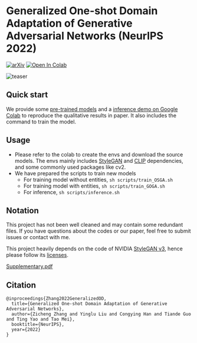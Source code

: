# Generalized One-shot Domain Adaptation of Generative Adversarial Networks (NeurIPS 2022)
[![arXiv](https://img.shields.io/badge/arXiv-2209.03665-b31b1b.svg)](https://arxiv.org/abs/2209.03665)
[![Open In Colab](https://colab.research.google.com/assets/colab-badge.svg)](https://colab.research.google.com/drive/1A6moUzSLh2vU4CckfnXESk4HwYC8NgMz?usp=sharing)

![teaser](teaser/teaser.png "teaser")

## Quick start
We provide some [pre-trained models](https://drive.google.com/drive/folders/1xgBY3UyQkR0co_dOfr9SwUy-9h4hGhmc?usp=sharing) and a [inference demo on Google Colab](https://colab.research.google.com/drive/1A6moUzSLh2vU4CckfnXESk4HwYC8NgMz?usp=sharing) to reproduce the qualitative results in paper. It also includes the command to train the model.

## Usage
-  Please refer to the colab to create the envs and download the source models. The envs mainly includes [StyleGAN](https://github.com/NVlabs/stylegan3) and [CLIP](https://github.com/openai/CLIP) dependencies, and some commonly used packages like cv2.
- We have prepared the scripts to train new models 
  -  For training model without entities, ```sh scripts/train_OSGA.sh```
  -  For training model with entities, ```sh scripts/train_GOGA.sh```
  -  For inference, ```sh scripts/inference.sh```

## Notation
This project has not been well cleaned and may contain some redundant files. If you have questions about the codes or our paper, feel free to submit issues or contact with me. 

This project heavily depends on the code of NVIDIA [StyleGAN v3](https://github.com/NVlabs/stylegan3), hence please follow its [licenses](https://github.com/NVlabs/stylegan3/blob/main/LICENSE.txt).

[Supplementary.pdf](https://drive.google.com/file/d/134Quvmf1uyz0Dg5WvoKDBSLWyNAm8rk2/view?usp=sharing) 

## Citation
```
@inproceedings{Zhang2022GeneralizedOD,
  title={Generalized One-shot Domain Adaptation of Generative Adversarial Networks},
  author={Zicheng Zhang and Yinglu Liu and Congying Han and Tiande Guo and Ting Yao and Tao Mei},
  booktitle={NeurIPS},
  year={2022}
}
```
